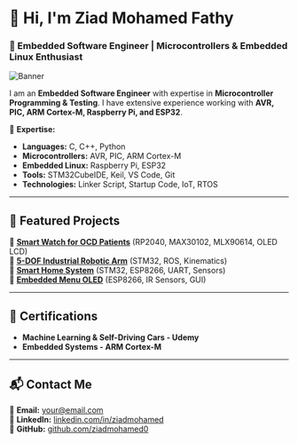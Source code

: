 # 👋 Hi, I'm Ziad Mohamed Fathy  
### **🚀 Embedded Software Engineer | Microcontrollers & Embedded Linux Enthusiast**  

![Banner](https://your-image-url.com)  

I am an **Embedded Software Engineer** with expertise in **Microcontroller Programming & Testing**. I have extensive experience working with **AVR, PIC, ARM Cortex-M, Raspberry Pi, and ESP32**.  

🔹 **Expertise:**  
- **Languages:** C, C++, Python  
- **Microcontrollers:** AVR, PIC, ARM Cortex-M  
- **Embedded Linux:** Raspberry Pi, ESP32  
- **Tools:** STM32CubeIDE, Keil, VS Code, Git  
- **Technologies:** Linker Script, Startup Code, IoT, RTOS  

---

## 📌 Featured Projects  
🔹 **[Smart Watch for OCD Patients](https://github.com/yourrepo)** (RP2040, MAX30102, MLX90614, OLED LCD)  
🔹 **[5-DOF Industrial Robotic Arm](https://github.com/yourrepo)** (STM32, ROS, Kinematics)  
🔹 **[Smart Home System](https://github.com/yourrepo)** (STM32, ESP8266, UART, Sensors)  
🔹 **[Embedded Menu OLED](https://github.com/yourrepo)** (ESP8266, IR Sensors, GUI)  

---

## 📜 Certifications  
- **Machine Learning & Self-Driving Cars - Udemy**  
- **Embedded Systems - ARM Cortex-M**  

---

## 📬 Contact Me  
📧 **Email:** your@email.com  
🔗 **LinkedIn:** [linkedin.com/in/ziadmohamed](https://linkedin.com/in/ziadmohamed)  
📂 **GitHub:** [github.com/ziadmohamed0](https://github.com/ziadmohamed0)  
